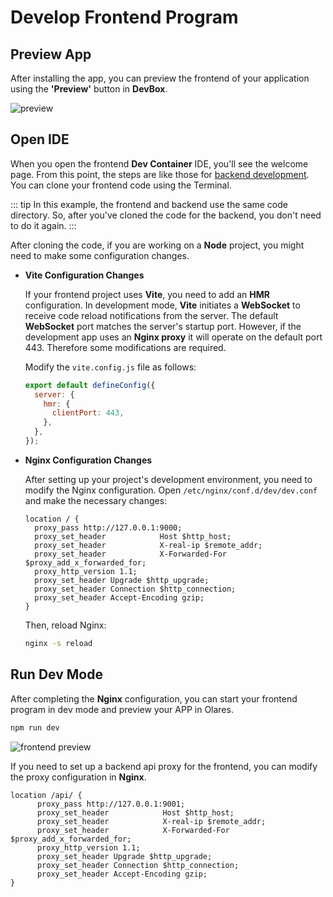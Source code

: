 # Develop Frontend Program

## Preview App

After installing the app, you can preview the frontend of your application using the **'Preview'** button in **DevBox**.

![preview](/images/developer/develop/tutorial/frontend/preview.jpg)

## Open IDE

When you open the frontend **Dev Container** IDE, you'll see the welcome page. From this point, the steps are like those for [backend development](backend.md). You can clone your frontend code using the Terminal.

::: tip
In this example, the frontend and backend use the same code directory. So, after you've cloned the code for the backend, you don't need to do it again.
:::

After cloning the code, if you are working on a **Node** project, you might need to make some configuration changes.

- **Vite Configuration Changes**

  If your frontend project uses **Vite**, you need to add an **HMR** configuration. In development mode, **Vite** initiates a **WebSocket** to receive code reload notifications from the server. The default **WebSocket** port matches the server's startup port. However, if the development app uses an **Nginx proxy** it will operate on the default port 443. Therefore some modifications are required.
  
  Modify the `vite.config.js` file as follows:
  ```js
  export default defineConfig({
    server: {
      hmr: {
        clientPort: 443,
      },
    },
  });
  ```  
- **Nginx Configuration Changes**
  
  After setting up your project's development environment, you need to modify the Nginx configuration. Open `/etc/nginx/conf.d/dev/dev.conf` and make the necessary changes:
  ```nginx
  location / {
    proxy_pass http://127.0.0.1:9000;
    proxy_set_header            Host $http_host;
    proxy_set_header            X-real-ip $remote_addr;
    proxy_set_header            X-Forwarded-For $proxy_add_x_forwarded_for;
    proxy_http_version 1.1;
    proxy_set_header Upgrade $http_upgrade;
    proxy_set_header Connection $http_connection;
    proxy_set_header Accept-Encoding gzip;
  }
  ```

  Then, reload Nginx:
  ```sh
  nginx -s reload
  ```
## Run Dev Mode

After completing the **Nginx** configuration, you can start your frontend program in dev mode and preview your APP in Olares.

```sh
npm run dev
```

![frontend preview](/images/developer/develop/tutorial/frontend/preview2.jpg)

If you need to set up a backend api proxy for the frontend, you can modify the proxy configuration in **Nginx**.

```nginx
location /api/ {
      proxy_pass http://127.0.0.1:9001;
      proxy_set_header            Host $http_host;
      proxy_set_header            X-real-ip $remote_addr;
      proxy_set_header            X-Forwarded-For $proxy_add_x_forwarded_for;
      proxy_http_version 1.1;
      proxy_set_header Upgrade $http_upgrade;
      proxy_set_header Connection $http_connection;
      proxy_set_header Accept-Encoding gzip;
}
```
